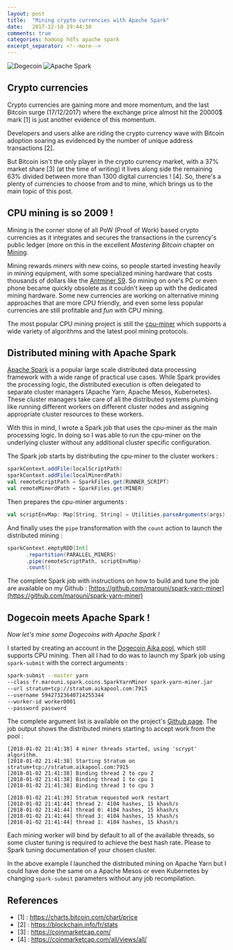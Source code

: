 ```yaml
---
layout: post
title:  "Mining crypto currencies with Apache Spark"
date:   2017-12-10 19:44:30
comments: true
categories: hadoop hdfs apache spark
excerpt_separator: <!--more-->
---
```


![](http://dogecoin.com/imgs/dogecoin-300.png "Dogecoin") ![](https://spark.apache.org/images/spark-logo-trademark.png "Apache Spark")

## Crypto currencies
Crypto currencies are gaining more and more momentum, and the last Bitcoin surge (17/12/2017) where the exchange price almost hit the 20000$ mark [1] is just another evidence of this momentum.

<!--more-->

Developers and users alike are riding the crypto currency wave with Bitcoin adoption soaring as evidenced by the number of unique address transactions [2].

But Bitcoin isn't the only player in the crypto currency market, with a 37% market share [3] (at the time of writing) it lives along side the remaining 63% divided between more than 1300 digital currencies ! [4]. So, there's a plenty of currencies to choose from and to mine, which brings us to the main topic of this post.

## CPU mining is so 2009 !
Mining is the corner stone of all PoW (Proof of Work) based crypto currencies as it integrates and secures the transactions in the currency's public ledger (more on this in the excellent *Mastering Bitcoin* chapter on [Mining](http://chimera.labs.oreilly.com/books/1234000001802/ch08.html).

Mining rewards miners with new coins, so people started investing heavily in mining equipment, with some specialized mining hardware that costs thousands of dollars like the [Antminer S9](https://shop.bitmain.com/antminer_s9_asic_bitcoin_miner.htm). So mining on one's PC or even phone became quickly obsolete as it couldn't keep up with the dedicated mining hardware. Some new currencies are working on alternative mining approaches that are more CPU friendly, and even some less popular currencies are still profitable and *fun* with CPU mining.


The most popular CPU mining project is still the [cpu-miner](https://github.com/pooler/cpuminer) which supports a wide variety of algorithms and the latest pool mining protocols.

## Distributed mining with Apache Spark
[Apache Spark](https://spark.apache.org/) is a popular large scale distributed data processing framework with a wide range of practical use cases. While Spark provides the processing logic, the distributed execution is often delegated to separate cluster managers (Apache Yarn, Apache Mesos, Kubernetes). These cluster managers take care of all the distributed systems plumbing like running different workers on different cluster nodes and assigning appropriate cluster resources to these workers.

With this in mind, I wrote a Spark job that uses the cpu-miner as the main processing logic. In doing so I was able to run the cpu-miner on the underlying cluster without any additional cluster specific configuration.

The Spark job starts by distributing the cpu-miner to the cluster workers :
```scala
sparkContext.addFile(localScriptPath)
sparkContext.addFile(localMinerdPath)
val remoteScriptPath = SparkFiles.get(RUNNER_SCRIPT)
val remoteMinerdPath = SparkFiles.get(MINER)
```

Then prepares the cpu-miner arguments :
```scala
val scriptEnvMap: Map[String, String] = Utilities.parseArguments(args) + ("MINER_EXEC" -> remoteMinerdPath)
```

And finally uses the `pipe` transformation with the `count` action to launch the distributed mining :
```scala
sparkContext.emptyRDD[Int]
      .repartition(PARALLEL_MINERS)
      .pipe(remoteScriptPath, scriptEnvMap)
      .count()
```

The complete Spark job with instructions on how to build and tune the job are available on my Github : [https://github.com/marouni/spark-yarn-miner](https://github.com/marouni/spark-yarn-miner)

## Dogecoin meets Apache Spark !
_Now let's mine some Dogecoins with Apache Spark !_

I started by creating an account in the [Dogecoin Aika pool](https://aikapool.com/doge/index.php?page=login), which still supports CPU mining.
Then all I had to do was to launch my Spark job using `spark-submit` with the correct arguments :
```bash
spark-submit --master yarn
--class fr.marouni.spark.coins.SparkYarnMiner spark-yarn-miner.jar
--url stratum+tcp://stratum.aikapool.com:7915
--username 59427323640714255344
--worker-id worker0001
--password password
```

The complete argument list is available on the project's [Github page](https://github.com/marouni/spark-yarn-miner).
The job output shows the distributed miners starting to accept work from the pool :
```
[2018-01-02 21:41:38] 4 miner threads started, using 'scrypt' algorithm.
[2018-01-02 21:41:38] Starting Stratum on stratum+tcp://stratum.aikapool.com:7915
[2018-01-02 21:41:38] Binding thread 2 to cpu 2
[2018-01-02 21:41:38] Binding thread 1 to cpu 1
[2018-01-02 21:41:38] Binding thread 3 to cpu 3

[2018-01-02 21:41:39] Stratum requested work restart
[2018-01-02 21:41:44] thread 2: 4104 hashes, 15 khash/s
[2018-01-02 21:41:44] thread 0: 4104 hashes, 15 khash/s
[2018-01-02 21:41:44] thread 3: 4104 hashes, 15 khash/s
[2018-01-02 21:41:44] thread 1: 4104 hashes, 15 khash/s
```

Each mining worker will bind by default to all of the available threads, so some cluster tuning is required to achieve the best hash rate. Please to Spark tuning documentation of your chosen cluster.

In the above example I launched the distributed mining on Apache Yarn but I could have done the same on a Apache Mesos or even Kubernetes by changing `spark-submit` parameters without any job recompilation.

## References
* [1] : https://charts.bitcoin.com/chart/price
* [2] : https://blockchain.info/fr/stats
* [3] : https://coinmarketcap.com/
* [4] : https://coinmarketcap.com/all/views/all/

